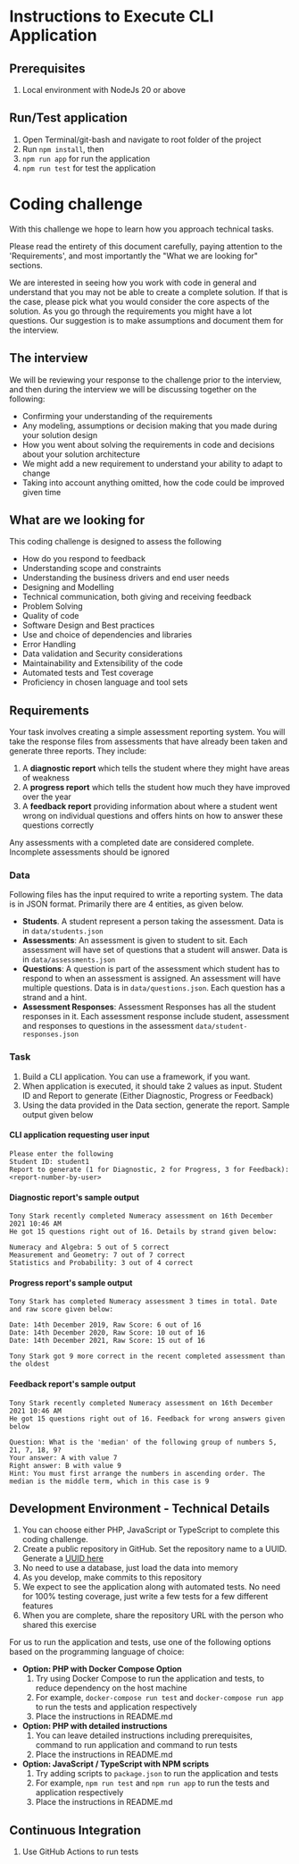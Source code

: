 # Instructions to Execute CLI Application

## Prerequisites
1. Local environment with NodeJs 20 or above

## Run/Test application
1. Open Terminal/git-bash and navigate to root folder of the project
2. Run `npm install`, then
3. `npm run app` for run the application
4. `npm run test` for test the application

# Coding challenge

With this challenge we hope to learn how you approach technical tasks.

Please read the entirety of this document carefully, paying attention to the 'Requirements', and most importantly the "What we are looking for" sections.

We are interested in seeing how you work with code in general and understand that you may not be able to create a complete solution. If that is the case, please pick what you would consider the core aspects of the solution. As you go through the requirements you might have a lot questions. Our suggestion is to make assumptions and document them for the interview.

## The interview
We will be reviewing your response to the challenge prior to the interview, and then during the interview we will be discussing together on the following:
* Confirming your understanding of the requirements
* Any modeling, assumptions or decision making that you made during your solution design
* How you went about solving the requirements in code and decisions about your solution architecture
* We might add a new requirement to understand your ability to adapt to change
* Taking into account anything omitted, how the code could be improved given time

## What are we looking for
This coding challenge is designed to assess the following
* How do you respond to feedback
* Understanding scope and constraints
* Understanding the business drivers and end user needs
* Designing and Modelling
* Technical communication, both giving and receiving feedback
* Problem Solving
* Quality of code
* Software Design and Best practices
* Use and choice of dependencies and libraries
* Error Handling
* Data validation and Security considerations
* Maintainability and Extensibility of the code
* Automated tests and Test coverage
* Proficiency in chosen language and tool sets

## Requirements
Your task involves creating a simple assessment reporting system. You will take the response files from assessments that have already been taken and generate three reports. They include:
1. A **diagnostic report** which tells the student where they might have areas of weakness
2. A **progress report** which tells the student how much they have improved over the year
3. A **feedback report** providing information about where a student went wrong on individual questions and offers hints on how to answer these questions correctly

Any assessments with a completed date are considered complete. Incomplete assessments should be ignored

### Data
Following files has the input required to write a reporting system. The data is in JSON format. Primarily there are 4 entities, as given below.

* **Students**. A student represent a person taking the assessment. Data is in `data/students.json`
* **Assessments**: An assessment is given to student to sit. Each assessment will have set of questions that a student will answer. Data is in `data/assessments.json`
* **Questions**: A question is part of the assessment which student has to respond to when an assessment is assigned. An assessment will have multiple questions. Data is in `data/questions.json`. Each question has a strand and a hint.
* **Assessment Responses**: Assessment Responses has all the student responses in it. Each assessment response include student, assessment and responses to questions in the assessment `data/student-responses.json`

### Task

1. Build a CLI application. You can use a framework, if you want.
2. When application is executed, it should take 2 values as input. Student ID and Report to generate (Either Diagnostic, Progress or Feedback)
3. Using the data provided in the Data section, generate the report. Sample output given below

#### CLI application requesting user input
```
Please enter the following
Student ID: student1
Report to generate (1 for Diagnostic, 2 for Progress, 3 for Feedback): <report-number-by-user>
```
#### Diagnostic report's sample output
```
Tony Stark recently completed Numeracy assessment on 16th December 2021 10:46 AM
He got 15 questions right out of 16. Details by strand given below:

Numeracy and Algebra: 5 out of 5 correct
Measurement and Geometry: 7 out of 7 correct
Statistics and Probability: 3 out of 4 correct  

```
#### Progress report's sample output
```
Tony Stark has completed Numeracy assessment 3 times in total. Date and raw score given below:

Date: 14th December 2019, Raw Score: 6 out of 16
Date: 14th December 2020, Raw Score: 10 out of 16
Date: 14th December 2021, Raw Score: 15 out of 16

Tony Stark got 9 more correct in the recent completed assessment than the oldest
```
#### Feedback report's sample output
```
Tony Stark recently completed Numeracy assessment on 16th December 2021 10:46 AM
He got 15 questions right out of 16. Feedback for wrong answers given below

Question: What is the 'median' of the following group of numbers 5, 21, 7, 18, 9?
Your answer: A with value 7
Right answer: B with value 9
Hint: You must first arrange the numbers in ascending order. The median is the middle term, which in this case is 9

```

## Development Environment - Technical Details
1. You can choose either PHP, JavaScript or TypeScript to complete this coding challenge.
2. Create a public repository in GitHub. Set the repository name to a UUID. Generate a [UUID here](https://www.uuidgenerator.net/)
3. No need to use a database, just load the data into memory
4. As you develop, make commits to this repository
5. We expect to see the application along with automated tests. No need for 100% testing coverage, just write a few tests for a few different features
6. When you are complete, share the repository URL with the person who shared this exercise

For us to run the application and tests, use one of the following options based on the programming language of choice:
- **Option: PHP with Docker Compose Option**
  1. Try using Docker Compose to run the application and tests, to reduce dependency on the host machine
  2. For example, `docker-compose run test` and `docker-compose run app` to run the tests and application respectively
  3. Place the instructions in README.md
- **Option: PHP with detailed instructions**
  1. You can leave detailed instructions including prerequisites, command to run application and command to run tests
  2. Place the instructions in README.md
- **Option: JavaScript / TypeScript with NPM scripts**
  1. Try adding scripts to `package.json` to run the application and tests
  2. For example, `npm run test` and `npm run app` to run the tests and application respectively
  3. Place the instructions in README.md

## Continuous Integration
1. Use GitHub Actions to run tests





